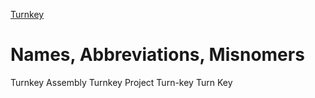 [Turnkey](https://en.wikipedia.org/wiki/Turnkey)

# Names, Abbreviations, Misnomers
Turnkey Assembly
Turnkey Project
Turn-key
Turn Key